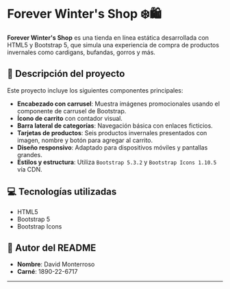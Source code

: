 # Forever Winter's Shop ❄️🛍️

**Forever Winter's Shop** es una tienda en línea estática desarrollada con HTML5 y Bootstrap 5, que simula una experiencia de compra de productos invernales como cardigans, bufandas, gorros y más.

## 📄 Descripción del proyecto

Este proyecto incluye los siguientes componentes principales:

- **Encabezado con carrusel**: Muestra imágenes promocionales usando el componente de carrusel de Bootstrap.
- **Ícono de carrito** con contador visual.
- **Barra lateral de categorías**: Navegación básica con enlaces ficticios.
- **Tarjetas de productos**: Seis productos invernales presentados con imagen, nombre y botón para agregar al carrito.
- **Diseño responsivo**: Adaptado para dispositivos móviles y pantallas grandes.
- **Estilos y estructura**: Utiliza `Bootstrap 5.3.2` y `Bootstrap Icons 1.10.5` vía CDN.

## 💻 Tecnologías utilizadas

- HTML5  
- Bootstrap 5  
- Bootstrap Icons  

## 📌 Autor del README

- **Nombre**: David Monterroso  
- **Carné**: 1890-22-6717  

---
